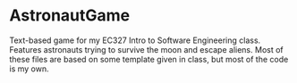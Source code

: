 # AstronautGame
Text-based game for my EC327 Intro to Software Engineering class. Features astronauts trying to survive the moon and escape aliens. Most of these files are based on some template given in class, but most of the code is my own.
